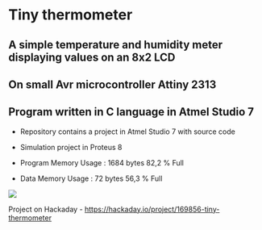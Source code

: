 # Tiny thermometer
## A simple temperature and humidity meter displaying values on an 8x2 LCD
## On small Avr microcontroller Attiny 2313
## Program written in C language in Atmel Studio 7

* Repository contains a project in Atmel Studio 7 with source code 
* Simulation project in Proteus 8

* Program Memory Usage 	:	1684 bytes   82,2 % Full
* Data Memory Usage 		:	72 bytes   56,3 % Full

![](https://habrastorage.org/webt/wm/uf/z5/wmufz5xjcxuew-huxw3ny3s3f6g.jpeg)

Project on Hackaday - https://hackaday.io/project/169856-tiny-thermometer
